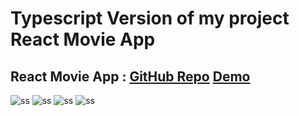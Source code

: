 # Typescript Version of my project React Movie App

## React Movie App : [GitHub Repo](https://github.com/cenacrharsh/react-movie-app) [Demo](https://react-movie-app-project.netlify.app/)

![ss](./ss1.png)
![ss](./ss2.png)
![ss](./ss3.png)
![ss](./ss4.png)
